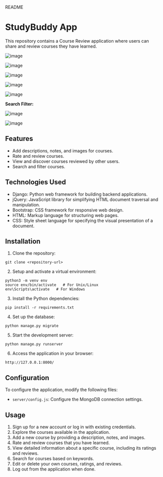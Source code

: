 README

# StudyBuddy App

This repository contains a Course Review application where users can share and review courses they have learned.

![image](https://github.com/risakatelynt/StudyBuddy/assets/124533180/85c4f290-b225-4083-b10b-afc1e1a2b387)

![image](https://github.com/risakatelynt/StudyBuddy/assets/124533180/f561c017-f024-42a6-b193-dd90b69e2547)

![image](https://github.com/risakatelynt/StudyBuddy/assets/124533180/6f09c8dc-b52e-46ea-ac1e-1b3b82708bea)

![image](https://github.com/risakatelynt/StudyBuddy/assets/124533180/0dc08f7c-5f76-49e7-8944-748bb3556f06)

![image](https://github.com/risakatelynt/StudyBuddy/assets/124533180/7ac5b192-cd77-41d1-89f5-82dbf33cf9c3)

**Search Filter:**

![image](https://github.com/risakatelynt/StudyBuddy/assets/124533180/99d0e837-b2a6-4712-a201-b9922f315530)

![image](https://github.com/risakatelynt/StudyBuddy/assets/124533180/6879eea2-d623-46b8-9f46-307be3ecceee)


## Features

- Add descriptions, notes, and images for courses.
- Rate and review courses.
- View and discover courses reviewed by other users.
- Search and filter courses.

## Technologies Used

- Django: Python web framework for building backend applications.
- jQuery: JavaScript library for simplifying HTML document traversal and manipulation.
- Bootstrap: CSS framework for responsive web design.
- HTML: Markup language for structuring web pages.
- CSS: Style sheet language for specifying the visual presentation of a document.

## Installation

1. Clone the repository:

```
git clone <repository-url>
```

2. Setup and activate a virtual environment:

```
python3 -m venv env
source env/bin/activate   # For Unix/Linux
env\Scripts\activate   # For Windows
```

3. Install the Python dependencies:

```
pip install -r requirements.txt
```

4. Set up the database:

```
python manage.py migrate
```

5. Start the development server:

```
python manage.py runserver
```

6. Access the application in your browser:

```
http://127.0.0.1:8000/
```

## Configuration

To configure the application, modify the following files:

- `server/config.js`: Configure the MongoDB connection settings.

## Usage

1. Sign up for a new account or log in with existing credentials.
2. Explore the courses available in the application.
3. Add a new course by providing a description, notes, and images.
4. Rate and review courses that you have learned.
5. View detailed information about a specific course, including its ratings and reviews.
6. Search for courses based on keywords.
7. Edit or delete your own courses, ratings, and reviews.
8. Log out from the application when done.
